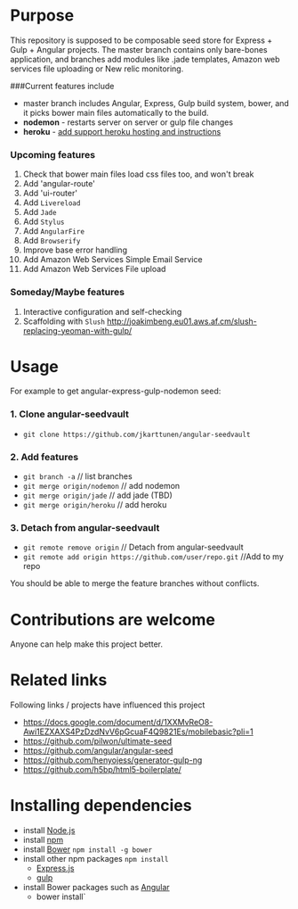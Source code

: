# Purpose

This repository is supposed to be composable seed store for Express + Gulp + Angular projects.
The master branch contains only bare-bones application, and branches add modules like .jade templates, Amazon web services file uploading or New relic monitoring. 

###Current features include
* master branch includes Angular, Express, Gulp build system, bower, and it picks bower main files automatically to the build.
* **nodemon** - restarts server on server or gulp file changes
* **heroku** - [add support heroku hosting and instructions](https://github.com/jkarttunen/angular-seedvault/blob/master/README/heroku.md)

### Upcoming features
1. Check that bower main files load css files too, and won't break
1. Add 'angular-route'
1. Add 'ui-router'
1. Add `Livereload`
1. Add `Jade`
1. Add `Stylus`
1. Add `AngularFire`
1. Add `Browserify` 
1. Improve base error handling
1. Add Amazon Web Services Simple Email Service
1. Add Amazon Web Services File upload

### Someday/Maybe features
1. Interactive configuration and self-checking 
2. Scaffolding with `Slush`  http://joakimbeng.eu01.aws.af.cm/slush-replacing-yeoman-with-gulp/

# Usage
For example to get angular-express-gulp-nodemon seed:

### 1. Clone angular-seedvault
- `git clone https://github.com/jkarttunen/angular-seedvault`

### 2. Add features
- `git branch -a` // list branches
- `git merge origin/nodemon`  // add nodemon
- `git merge origin/jade`     // add jade (TBD)
- `git merge origin/heroku`   // add heroku 

### 3. Detach from angular-seedvault 
- `git remote remove origin`  // Detach from angular-seedvault
- `git remote add origin https://github.com/user/repo.git`  //Add to my repo

You should be able to merge the feature branches without conflicts.

# Contributions are welcome
Anyone can help make this project better. 

# Related links
Following links / projects have influenced this project
* https://docs.google.com/document/d/1XXMvReO8-Awi1EZXAXS4PzDzdNvV6pGcuaF4Q9821Es/mobilebasic?pli=1
* https://github.com/pilwon/ultimate-seed
* https://github.com/angular/angular-seed
* https://github.com/henyojess/generator-gulp-ng
* https://github.com/h5bp/html5-boilerplate/

# Installing dependencies
- install [Node.js](http://nodejs.org/)
- install [npm](https://www.npmjs.org/doc/README.html)
- install [Bower](https://github.com/bower/bower) `npm install -g bower`
- install other npm packages `npm install`
  - [Express.js](http://expressjs.com/) 
  - [gulp](http://gulpjs.com/) 
- install Bower packages such as [Angular](https://angularjs.org/)
  - bower install`
